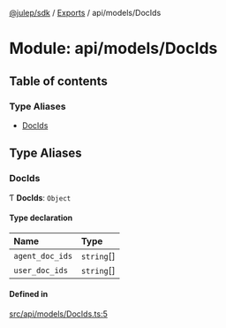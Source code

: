 [@julep/sdk](../README.md) / [Exports](../modules.md) / api/models/DocIds

# Module: api/models/DocIds

## Table of contents

### Type Aliases

- [DocIds](api_models_DocIds.md#docids)

## Type Aliases

### DocIds

Ƭ **DocIds**: `Object`

#### Type declaration

| Name | Type |
| :------ | :------ |
| `agent_doc_ids` | `string`[] |
| `user_doc_ids` | `string`[] |

#### Defined in

[src/api/models/DocIds.ts:5](https://github.com/julep-ai/julep/blob/035e7f91b35da5c19151875490e535b6923a07fe/sdks/ts/src/api/models/DocIds.ts#L5)
